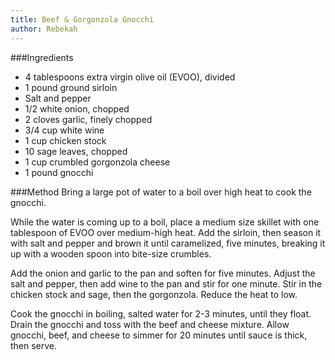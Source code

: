 ```yaml
---
title: Beef & Gorgonzola Gnocchi
author: Rebekah
---
```


###Ingredients
  * 4 tablespoons extra virgin olive oil (EVOO), divided
  * 1 pound ground sirloin
  * Salt and pepper
  * 1/2 white onion, chopped
  * 2 cloves garlic, finely chopped
  * 3/4 cup white wine
  * 1 cup chicken stock
  * 10 sage leaves, chopped
  * 1 cup crumbled gorgonzola cheese
  * 1 pound gnocchi

###Method
Bring a large pot of water to a boil over high heat to cook the gnocchi.

While the water is coming up to a boil, place a medium size skillet with one tablespoon of EVOO over medium-high heat. Add the sirloin, then season it with salt and pepper and brown it until caramelized, five minutes, breaking it up with a wooden spoon into bite-size crumbles.

Add the onion and garlic to the pan and soften for five minutes. Adjust the salt and pepper, then add wine to the pan and stir for one minute. Stir in the chicken stock and sage, then the gorgonzola. Reduce the heat to low.

Cook the gnocchi in boiling, salted water for 2-3 minutes, until they float. Drain the gnocchi and toss with the beef and cheese mixture. Allow gnocchi, beef, and cheese to simmer for 20 minutes until sauce is thick, then serve.
